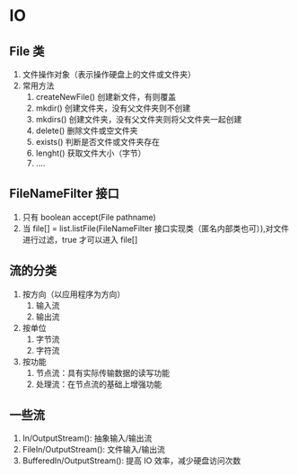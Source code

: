 # IO

## File 类

1. 文件操作对象（表示操作硬盘上的文件或文件夹）
2. 常用方法
   1. createNewFile() 创建新文件，有则覆盖
   2. mkdir() 创建文件夹，没有父文件夹则不创建
   3. mkdirs() 创建文件夹，没有父文件夹则将父文件夹一起创建
   4. delete() 删除文件或空文件夹
   5. exists() 判断是否文件或文件夹存在
   6. lenght() 获取文件大小（字节）
   7. ....

## FileNameFilter 接口

1. 只有 boolean accept(File pathname)
2. 当 file[] = list.listFile(FileNameFilter 接口实现类（匿名内部类也可）),对文件进行过滤，true 才可以进入 file[]

## 流的分类

1. 按方向（以应用程序为方向）
   1. 输入流
   2. 输出流
2. 按单位
   1. 字节流
   2. 字符流
3. 按功能
   1. 节点流：具有实际传输数据的读写功能
   2. 处理流：在节点流的基础上增强功能

## 一些流

1. In/OutputStream(): 抽象输入/输出流
2. FileIn/OutputStream(): 文件输入/输出流
3. BufferedIn/OutputStream(): 提高 IO 效率，减少硬盘访问次数
